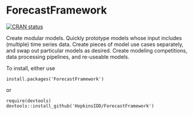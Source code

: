 # ForecastFramework
<!-- badges: start -->
[![CRAN status](https://www.r-pkg.org/badges/version/ForecastFramework)](https://cran.r-project.org/package=ForecastFramework)
<!-- badges: end -->

Create modular models. Quickly prototype models whose input includes (multiple) time series data. Create pieces of model use cases separately, and swap out particular models as desired. Create modeling competitions, data processing pipelines, and re-useable models.

To install, either use
```
install.packages('ForecastFramework')
```
or
```
require(devtools)
devtools::install_github('HopkinsIDD/ForecastFramework')
```
